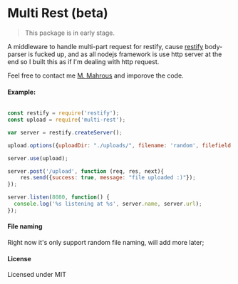 # Multi Rest (beta)

> This package is in early stage.

A middleware to handle multi-part request for restify, cause [restify](http://restify.com) body-parser is fucked up, and as all nodejs framework is use http server at the end so I built this as if I'm dealing with http request.


Feel free to contact me [M. Mahrous](mailto:m.mahrous.94@gmail.com) and imporove the code.

#### Example:

```javascript

const restify = require('restify');
const upload = require('multi-rest');

var server = restify.createServer();

upload.options({uploadDir: "./uploads/", filename: 'random', filefield: 'image'});

server.use(upload);

server.post('/upload', function (req, res, next){
	res.send({success: true, message: "file uploaded :)"});
});

server.listen(8080, function() {
  console.log('%s listening at %s', server.name, server.url);
});

```

#### File naming

Right now it's only support random file naming, will add more later;



#### License
Licensed under MIT
